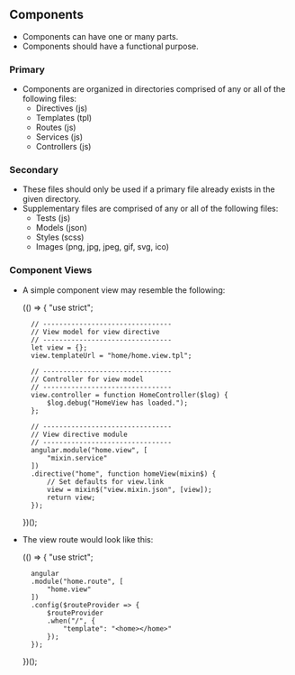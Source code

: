 ## Components
- Components can have one or many parts.
- Components should have a functional purpose.

### Primary
- Components are organized in directories comprised of any or all of the following files:
	- Directives (js)
	- Templates (tpl)
	- Routes (js)
	- Services (js)
	- Controllers (js)

### Secondary
- These files should only be used if a primary file already exists in the given directory.
- Supplementary files are comprised of any or all of the following files:
	- Tests (js)
	- Models (json)
	- Styles (scss)
	- Images (png, jpg, jpeg, gif, svg, ico)
	
### Component Views

- A simple component view may resemble the following:

	(() => {
		"use strict";
		
		// --------------------------------
		// View model for view directive
		// --------------------------------
		let view = {};
		view.templateUrl = "home/home.view.tpl";
		
		// --------------------------------
		// Controller for view model
		// --------------------------------
		view.controller = function HomeController($log) {
			$log.debug("HomeView has loaded.");
		};
		
		// --------------------------------
		// View directive module
		// --------------------------------
		angular.module("home.view", [
			"mixin.service"
		])
		.directive("home", function homeView(mixin$) {
			// Set defaults for view.link
			view = mixin$("view.mixin.json", [view]);
			return view;
		});
	})();

- The view route would look like this:

	(() => {
		"use strict";
		
		angular
		.module("home.route", [
			"home.view"
		])
		.config($routeProvider => {
			$routeProvider
			.when("/", {
				"template": "<home></home>"
			});
		});
	})();

